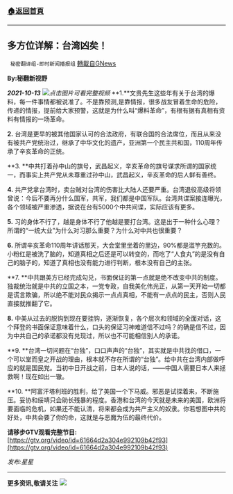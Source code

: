 ###  [:house:返回首頁](https://github.com/ourhimalayas/txt)
---


## 多方位详解：台湾凶矣！
` 秘密翻译组-即时新闻播报组` [轉載自GNews](https://gnews.org/zh-hans/1591568/)

**By:秘翻新视野**

***2021-10-13***
[![](https://assets.gnews.org/wp-content/uploads/2021/10/Unknown-4.jpeg)](https://gtv.org/video/id=61664d2a304e992109b42f93)*点击图片可看完整视频*
**1.**文贵先生这些年有关于台湾的爆料，每一件事情都被说准了。不是靠预测,是靠情报，很多战友冒着生命的危险，传递的情报，提前给大家预警，这就是为什么叫“爆料革命”，有根有据有真相有资料有情报的一场革命。

**2.** 台湾是更早的被其他国家认可的合法政府，有联合国的合法席位，而且从来没有被共产党统治过，继承了中华文化的遗产，亚洲第一个民主共和国，110周年传承了辛亥革命的正统。

**3. **中共打着孙中山的旗号，武昌起义，辛亥革命的旗号谋求所谓的国家统一，而事实上共产党从未尊重过孙中山，武昌起义，辛亥革命的后人鲜有善终。

**4.** 共产党拿台湾时，卖台贼对台湾的伤害比大陆人还要严重。台湾退役高级将领曾说：今后不要再分什么国军，共军，我们都是中国军队。台湾共谍案接连曝光，各个领域被严重渗透，据说在台有5000个中共间谍，实际应该有更多。

**5.** 习的身体不行了，越是身体不行了他越是要打台湾。这是出于一种什么心理？所谓的“一统大业”为什么对习那么重要？为什么对中共也很重要？

**6.** 所谓辛亥革命110周年讲话那天，大会堂里坐着的里边，90%都是滥竽充数的。小粉红是被洗了脑的，知道真相之后还是可以转变的，而吃了“人食丸”的是没有自己的脑子的，知道了真相也没有能力进行判断，根本没有自己的主张。

**7. **中共跟美方已经完成勾兑，书面保证的第一点就是绝不改变中共的制度。独裁统治就是中共的立国之本，一党专政，自我美化伟光正，从第一天开始一切都是谎言欺骗，所以绝不能对民众揭示一点点真相，不能有一点点的民主，否则人民直接就推翻了它。

**8.** 中美从过去的脱钩到现在要挂钩，逐渐恢复，各个层次和领域的全面对话，这个拜登的书面保证意味着什么，口头的保证习神难道信不过吗？的确是信不过，因为中共自己的承诺都没有兑现过，所以也不可能相信别人的承诺。

**9. **台湾一切问题在“台独”，口口声声的“台独”，其实就是中共找的借口，一个可以堂而皇之开战的理由，根本就不存在所谓的“台独”。给中共在台湾内部做呼应的就是国民党。当初中日开战之前，日本人说的话，——中国人需要日本人来拯救啊！现在如出一辙。

**10. **阿富汗塔利班的胜利，给了美国一个下马威。邪恶是试探着来，不断施压。妥协和绥靖只会助长残暴的程度。香港和台湾的今天就是未来的美国，欧洲将要面临的危机，如果还不能认清，将来都会成为共产主义的奴隶。你若想图中共的好处，中共会要了你的命，这就是与恶魔为伍的最终代价。

**请移步GTV观看完整节目:**[https://gtv.org/video/id=61664d2a304e992109b42f93](https://gtv.org/video/id=61664d2a304e992109b42f93)

*发布:星星*

* * *

**更多资讯,敬请关注**
![](https://assets.gnews.org/wp-content/uploads/2021/10/IMAGE-2021-08-12-195949.jpg)
